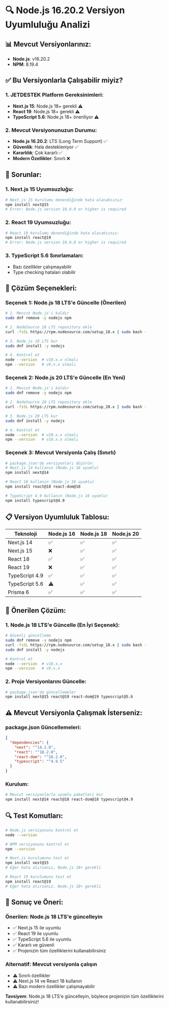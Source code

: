 # 🔍 Node.js 16.20.2 Versiyon Uyumluluğu Analizi

## 📊 Mevcut Versiyonlarınız:
- **Node.js**: v16.20.2
- **NPM**: 8.19.4

## ✅ Bu Versiyonlarla Çalışabilir miyiz?

### 1. JETDESTEK Platform Gereksinimleri:
- **Next.js 15**: Node.js 18+ gerekli ⚠️
- **React 19**: Node.js 18+ gerekli ⚠️
- **TypeScript 5.6**: Node.js 18+ öneriliyor ⚠️

### 2. Mevcut Versiyonunuzun Durumu:
- **Node.js 16.20.2**: LTS (Long Term Support) ✅
- **Güvenlik**: Hala destekleniyor ✅
- **Kararlılık**: Çok kararlı ✅
- **Modern Özellikler**: Sınırlı ❌

## 🚨 Sorunlar:

### 1. Next.js 15 Uyumsuzluğu:
```bash
# Next.js 15 kurulumu denendiğinde hata alacaksınız:
npm install next@15
# Error: Node.js version 18.0.0 or higher is required
```

### 2. React 19 Uyumsuzluğu:
```bash
# React 19 kurulumu denendiğinde hata alacaksınız:
npm install react@19
# Error: Node.js version 18.0.0 or higher is required
```

### 3. TypeScript 5.6 Sınırlamaları:
- Bazı özellikler çalışmayabilir
- Type checking hataları olabilir

## 🔧 Çözüm Seçenekleri:

### Seçenek 1: Node.js 18 LTS'e Güncelle (Önerilen)

```bash
# 1. Mevcut Node.js'i kaldır
sudo dnf remove -y nodejs npm

# 2. NodeSource 18 LTS repository ekle
curl -fsSL https://rpm.nodesource.com/setup_18.x | sudo bash -

# 3. Node.js 18 LTS kur
sudo dnf install -y nodejs

# 4. Kontrol et
node --version  # v18.x.x olmalı
npm --version   # v9.x.x olmalı
```

### Seçenek 2: Node.js 20 LTS'e Güncelle (En Yeni)

```bash
# 1. Mevcut Node.js'i kaldır
sudo dnf remove -y nodejs npm

# 2. NodeSource 20 LTS repository ekle
curl -fsSL https://rpm.nodesource.com/setup_20.x | sudo bash -

# 3. Node.js 20 LTS kur
sudo dnf install -y nodejs

# 4. Kontrol et
node --version  # v20.x.x olmalı
npm --version   # v10.x.x olmalı
```

### Seçenek 3: Mevcut Versiyonla Çalış (Sınırlı)

```bash
# package.json'da versiyonları düşürün:
# Next.js 14 kullanın (Node.js 16 uyumlu)
npm install next@14

# React 18 kullanın (Node.js 16 uyumlu)
npm install react@18 react-dom@18

# TypeScript 4.9 kullanın (Node.js 16 uyumlu)
npm install typescript@4.9
```

## 📋 Versiyon Uyumluluk Tablosu:

| Teknoloji | Node.js 16 | Node.js 18 | Node.js 20 |
|-----------|------------|------------|------------|
| Next.js 14 | ✅ | ✅ | ✅ |
| Next.js 15 | ❌ | ✅ | ✅ |
| React 18 | ✅ | ✅ | ✅ |
| React 19 | ❌ | ✅ | ✅ |
| TypeScript 4.9 | ✅ | ✅ | ✅ |
| TypeScript 5.6 | ⚠️ | ✅ | ✅ |
| Prisma 6 | ✅ | ✅ | ✅ |

## 🎯 Önerilen Çözüm:

### 1. Node.js 18 LTS'e Güncelle (En İyi Seçenek):
```bash
# Güvenli güncelleme
sudo dnf remove -y nodejs npm
curl -fsSL https://rpm.nodesource.com/setup_18.x | sudo bash -
sudo dnf install -y nodejs

# Kontrol et
node --version  # v18.x.x
npm --version   # v9.x.x
```

### 2. Proje Versiyonlarını Güncelle:
```bash
# package.json'da güncellemeler
npm install next@15 react@19 react-dom@19 typescript@5.6
```

## ⚠️ Mevcut Versiyonla Çalışmak İsterseniz:

### package.json Güncellemeleri:
```json
{
  "dependencies": {
    "next": "^14.2.0",
    "react": "^18.2.0",
    "react-dom": "^18.2.0",
    "typescript": "^4.9.5"
  }
}
```

### Kurulum:
```bash
# Mevcut versiyonlarla uyumlu paketleri kur
npm install next@14 react@18 react-dom@18 typescript@4.9
```

## 🔍 Test Komutları:

```bash
# Node.js versiyonunu kontrol et
node --version

# NPM versiyonunu kontrol et
npm --version

# Next.js kurulumunu test et
npm install next@15
# Eğer hata alırsanız, Node.js 18+ gerekli

# React 19 kurulumunu test et
npm install react@19
# Eğer hata alırsanız, Node.js 18+ gerekli
```

## 🎯 Sonuç ve Öneri:

### **Önerilen**: Node.js 18 LTS'e güncelleyin
- ✅ Next.js 15 ile uyumlu
- ✅ React 19 ile uyumlu
- ✅ TypeScript 5.6 ile uyumlu
- ✅ Kararlı ve güvenli
- ✅ Projenizin tüm özelliklerini kullanabilirsiniz

### **Alternatif**: Mevcut versiyonla çalışın
- ⚠️ Sınırlı özellikler
- ⚠️ Next.js 14 ve React 18 kullanın
- ⚠️ Bazı modern özellikler çalışmayabilir

**Tavsiyem**: Node.js 18 LTS'e güncelleyin, böylece projenizin tüm özelliklerini kullanabilirsiniz!
